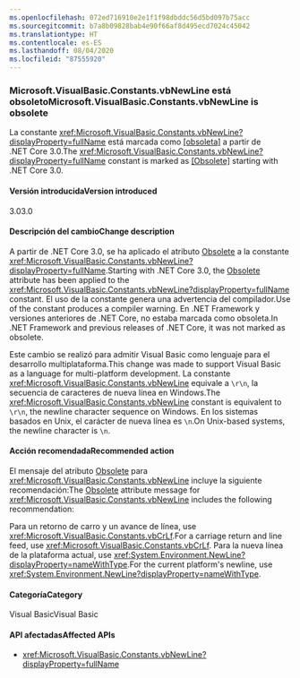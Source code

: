 ```yaml
---
ms.openlocfilehash: 072ed716910e2e1f1f98dbddc56d5bd097b75acc
ms.sourcegitcommit: b7a8b09828bab4e90f66af8d495ecd7024c45042
ms.translationtype: HT
ms.contentlocale: es-ES
ms.lasthandoff: 08/04/2020
ms.locfileid: "87555920"
---
```

### <a name="microsoftvisualbasicconstantsvbnewline-is-obsolete"></a><span data-ttu-id="2ad13-101">Microsoft.VisualBasic.Constants.vbNewLine está obsoleto</span><span class="sxs-lookup"><span data-stu-id="2ad13-101">Microsoft.VisualBasic.Constants.vbNewLine is obsolete</span></span>

<span data-ttu-id="2ad13-102">La constante <xref:Microsoft.VisualBasic.Constants.vbNewLine?displayProperty=fullName> está marcada como [\[obsoleta\]](xref:System.ObsoleteAttribute) a partir de .NET Core 3.0.</span><span class="sxs-lookup"><span data-stu-id="2ad13-102">The <xref:Microsoft.VisualBasic.Constants.vbNewLine?displayProperty=fullName> constant is marked as [\[Obsolete\]](xref:System.ObsoleteAttribute) starting with .NET Core 3.0.</span></span>

#### <a name="version-introduced"></a><span data-ttu-id="2ad13-103">Versión introducida</span><span class="sxs-lookup"><span data-stu-id="2ad13-103">Version introduced</span></span>

<span data-ttu-id="2ad13-104">3.0</span><span class="sxs-lookup"><span data-stu-id="2ad13-104">3.0</span></span>

#### <a name="change-description"></a><span data-ttu-id="2ad13-105">Descripción del cambio</span><span class="sxs-lookup"><span data-stu-id="2ad13-105">Change description</span></span>

<span data-ttu-id="2ad13-106">A partir de .NET Core 3.0, se ha aplicado el atributo [Obsolete](xref:System.ObsoleteAttribute) a la constante <xref:Microsoft.VisualBasic.Constants.vbNewLine?displayProperty=fullName>.</span><span class="sxs-lookup"><span data-stu-id="2ad13-106">Starting with .NET Core 3.0, the [Obsolete](xref:System.ObsoleteAttribute) attribute has been applied to the <xref:Microsoft.VisualBasic.Constants.vbNewLine?displayProperty=fullName> constant.</span></span> <span data-ttu-id="2ad13-107">El uso de la constante genera una advertencia del compilador.</span><span class="sxs-lookup"><span data-stu-id="2ad13-107">Use of the constant produces a compiler warning.</span></span> <span data-ttu-id="2ad13-108">En .NET Framework y versiones anteriores de .NET Core, no estaba marcada como obsoleta.</span><span class="sxs-lookup"><span data-stu-id="2ad13-108">In .NET Framework and previous releases of .NET Core, it was not marked as obsolete.</span></span>

<span data-ttu-id="2ad13-109">Este cambio se realizó para admitir Visual Basic como lenguaje para el desarrollo multiplataforma.</span><span class="sxs-lookup"><span data-stu-id="2ad13-109">This change was made to support Visual Basic as a language for multi-platform development.</span></span> <span data-ttu-id="2ad13-110">La constante <xref:Microsoft.VisualBasic.Constants.vbNewLine> equivale a `\r\n`, la secuencia de caracteres de nueva línea en Windows.</span><span class="sxs-lookup"><span data-stu-id="2ad13-110">The <xref:Microsoft.VisualBasic.Constants.vbNewLine> constant is equivalent to `\r\n`, the newline character sequence on Windows.</span></span> <span data-ttu-id="2ad13-111">En los sistemas basados en Unix, el carácter de nueva línea es `\n`.</span><span class="sxs-lookup"><span data-stu-id="2ad13-111">On Unix-based systems, the newline character is `\n`.</span></span>

#### <a name="recommended-action"></a><span data-ttu-id="2ad13-112">Acción recomendada</span><span class="sxs-lookup"><span data-stu-id="2ad13-112">Recommended action</span></span>

<span data-ttu-id="2ad13-113">El mensaje del atributo [Obsolete](xref:System.ObsoleteAttribute) para <xref:Microsoft.VisualBasic.Constants.vbNewLine> incluye la siguiente recomendación:</span><span class="sxs-lookup"><span data-stu-id="2ad13-113">The [Obsolete](xref:System.ObsoleteAttribute) attribute message for <xref:Microsoft.VisualBasic.Constants.vbNewLine> includes the following recommendation:</span></span>

<span data-ttu-id="2ad13-114">Para un retorno de carro y un avance de línea, use <xref:Microsoft.VisualBasic.Constants.vbCrLf>.</span><span class="sxs-lookup"><span data-stu-id="2ad13-114">For a carriage return and line feed, use <xref:Microsoft.VisualBasic.Constants.vbCrLf>.</span></span> <span data-ttu-id="2ad13-115">Para la nueva línea de la plataforma actual, use <xref:System.Environment.NewLine?displayProperty=nameWithType>.</span><span class="sxs-lookup"><span data-stu-id="2ad13-115">For the current platform's newline, use <xref:System.Environment.NewLine?displayProperty=nameWithType>.</span></span>

#### <a name="category"></a><span data-ttu-id="2ad13-116">Categoría</span><span class="sxs-lookup"><span data-stu-id="2ad13-116">Category</span></span>

<span data-ttu-id="2ad13-117">Visual Basic</span><span class="sxs-lookup"><span data-stu-id="2ad13-117">Visual Basic</span></span>

#### <a name="affected-apis"></a><span data-ttu-id="2ad13-118">API afectadas</span><span class="sxs-lookup"><span data-stu-id="2ad13-118">Affected APIs</span></span>

- <xref:Microsoft.VisualBasic.Constants.vbNewLine?displayProperty=fullName>

<!--

#### Affected APIs

- `F:Microsoft.VisualBasic.Constants.vbNewLine`

-->
